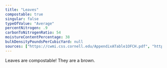 ```yaml
---
title: "Leaves"
compostable: true
singular: false
typeOfValue: "Average"
percentNitrogen: .9
carbonToNitrogenRatio: 54
moistureContentPercentage: 38
bulkDensityPoundsPerCubicYard: null
sources: ["https://cwmi.css.cornell.edu/AppendixATable1OFCH.pdf", "http://compost.css.cornell.edu/CompostCalculator.xlsx"]
---
```


Leaves are compostable! They are a brown.
